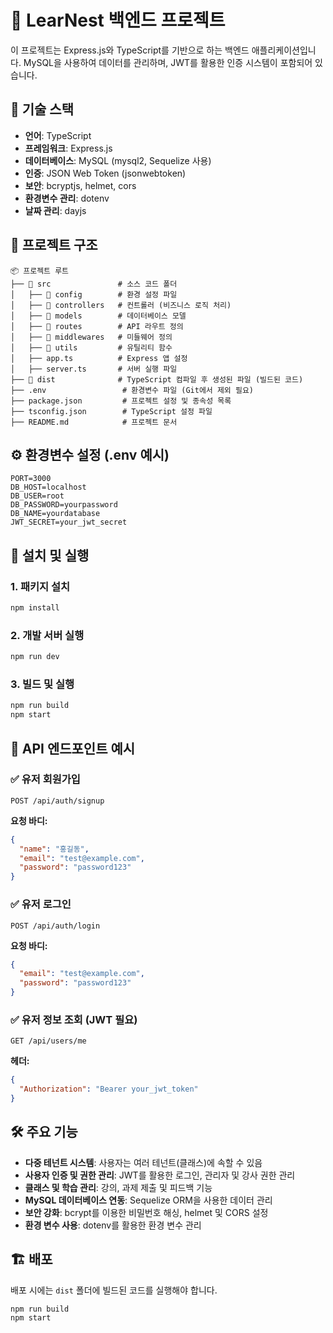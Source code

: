# 📌 LearNest 백엔드 프로젝트

이 프로젝트는 Express.js와 TypeScript를 기반으로 하는 백엔드 애플리케이션입니다. MySQL을 사용하여 데이터를 관리하며, JWT를 활용한 인증 시스템이 포함되어 있습니다.

## 🚀 기술 스택

- **언어**: TypeScript
- **프레임워크**: Express.js
- **데이터베이스**: MySQL (mysql2, Sequelize 사용)
- **인증**: JSON Web Token (jsonwebtoken)
- **보안**: bcryptjs, helmet, cors
- **환경변수 관리**: dotenv
- **날짜 관리**: dayjs

## 📂 프로젝트 구조

```
📦 프로젝트 루트
├── 📁 src               # 소스 코드 폴더
│   ├── 📁 config        # 환경 설정 파일
│   ├── 📁 controllers   # 컨트롤러 (비즈니스 로직 처리)
│   ├── 📁 models        # 데이터베이스 모델
│   ├── 📁 routes        # API 라우트 정의
│   ├── 📁 middlewares   # 미들웨어 정의
│   ├── 📁 utils         # 유틸리티 함수
│   ├── app.ts          # Express 앱 설정
│   ├── server.ts       # 서버 실행 파일
├── 📁 dist              # TypeScript 컴파일 후 생성된 파일 (빌드된 코드)
├── .env                 # 환경변수 파일 (Git에서 제외 필요)
├── package.json         # 프로젝트 설정 및 종속성 목록
├── tsconfig.json        # TypeScript 설정 파일
├── README.md            # 프로젝트 문서
```

## ⚙️ 환경변수 설정 (.env 예시)

```env
PORT=3000
DB_HOST=localhost
DB_USER=root
DB_PASSWORD=yourpassword
DB_NAME=yourdatabase
JWT_SECRET=your_jwt_secret
```

## 📌 설치 및 실행

### 1. 패키지 설치

```sh
npm install
```

### 2. 개발 서버 실행

```sh
npm run dev
```

### 3. 빌드 및 실행

```sh
npm run build
npm start
```

## 📡 API 엔드포인트 예시

### ✅ 유저 회원가입

```http
POST /api/auth/signup
```

**요청 바디:**

```json
{
  "name": "홍길동",
  "email": "test@example.com",
  "password": "password123"
}
```

### ✅ 유저 로그인

```http
POST /api/auth/login
```

**요청 바디:**

```json
{
  "email": "test@example.com",
  "password": "password123"
}
```

### ✅ 유저 정보 조회 (JWT 필요)

```http
GET /api/users/me
```

**헤더:**

```json
{
  "Authorization": "Bearer your_jwt_token"
}
```

## 🛠 주요 기능

- **다중 테넌트 시스템**: 사용자는 여러 테넌트(클래스)에 속할 수 있음
- **사용자 인증 및 권한 관리**: JWT를 활용한 로그인, 관리자 및 강사 권한 관리
- **클래스 및 학습 관리**: 강의, 과제 제출 및 피드백 기능
- **MySQL 데이터베이스 연동**: Sequelize ORM을 사용한 데이터 관리
- **보안 강화**: bcrypt를 이용한 비밀번호 해싱, helmet 및 CORS 설정
- **환경 변수 사용**: dotenv를 활용한 환경 변수 관리

## 🏗 배포

배포 시에는 `dist` 폴더에 빌드된 코드를 실행해야 합니다.

```sh
npm run build
npm start
```
